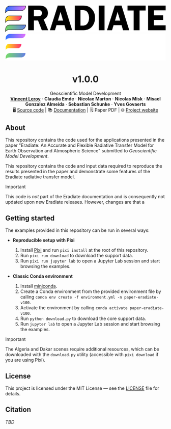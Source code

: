 <!-- PROJECT LOGO -->

<p align="center">
<img src="fig/logo.png#gh-light-mode-only" alt="Logo" />
<img src="fig/logo_darkmode.png#gh-dark-mode-only" alt="Logo" />
</p>

<h1 align="center">v1.0.0</h1>

<p align="center">
    Geoscientific Model Development <!-- ADD JOURNAL ISSUE WHEN PUBLISHED -->
    <br />
    <a href="https://github.com/leroyvn/"><strong>Vincent Leroy</strong></a>
    ·
    <strong>Claudia Emde</strong>
    ·
    <strong>Nicolae Marton</strong>
    ·
    <strong>Nicolas Misk</strong>
    ·
    <strong>Misael Gonzalez Almeida</strong>
    ·
    <strong>Sebastian Schunke</strong>
    ·
    <strong>Yves Govaerts</strong>
    <br />
    🖥️&nbsp;<a href="https://github.com/eradiate/eradiate/">Source code</a>
    |
    📚&nbsp;<a href="https://eradiate.readthedocs.io/en/v1.0.0/">Documentation</a>
    |
    🗒️&nbsp;Paper PDF
    |
    🌐&nbsp;<a href="https://www.eradiate.eu/">Project website</a>
</p>

<!-- ADD LINK TO AUTHORS -->
<!-- ADD LINK TO PAPER PDF -->

## About

This repository contains the code used for the applications presented in the paper "Eradiate: An Accurate and Flexible Radiative Transfer Model for Earth Observation and Atmospheric Science" submitted to *Geoscientific Model Development*.

This repository contains the code and input data required to reproduce the results presented in the paper and demonstrate some features of the Eradiate radiative transfer model.

> [!IMPORTANT]
> This code is *not* part of the Eradiate documentation and is consequently not updated upon new Eradiate releases. However, changes are that a

## Getting started

The examples provided in this repository can be run in several ways:

* **Reproducible setup with Pixi**

  1. Install [Pixi](https://pixi.sh/) and run `pixi install` at the root of this
     repository.
  2. Run `pixi run download` to download the support data.
  3. Run `pixi run jupyter lab` to open a Jupyter Lab session and start browsing
     the examples.

* **Classic Conda environment**

  1. Install [miniconda](https://www.anaconda.com/docs/getting-started/miniconda/main).
  2. Create a Conda environment from the provided environment file by calling
     `conda env create -f environment.yml -n paper-eradiate-v100`.
  3. Activate the environment by calling `conda activate paper-eradiate-v100`.
  4. Run `python download.py` to download the core support data.
  5. Run `jupyter lab` to open a Jupyter Lab session and start browsing the
     examples.

> [!IMPORTANT]
> The Algeria and Dakar scenes require additional resources, which can be
> downloaded with the `download.py` utility (accessible with `pixi download` if
> you are using Pixi).

## License

This project is licensed under the MIT License — see the [LICENSE](LICENSE) file for details.

## Citation

*TBD*

<!-- ADD BibTeX citation -->
